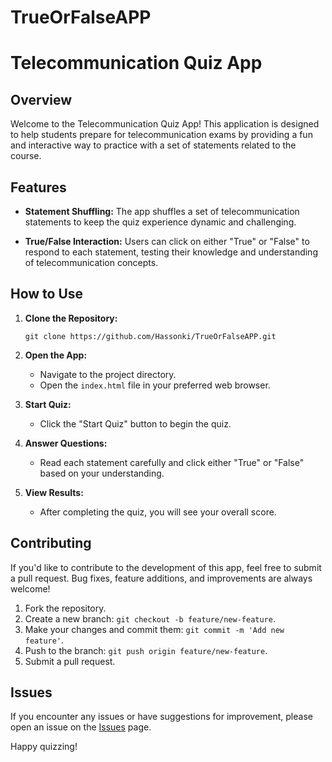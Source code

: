 # TrueOrFalseAPP
# Telecommunication Quiz App

## Overview

Welcome to the Telecommunication Quiz App! This application is designed to help students prepare for telecommunication exams by providing a fun and interactive way to practice with a set of statements related to the course.

## Features

- **Statement Shuffling:** The app shuffles a set of telecommunication statements to keep the quiz experience dynamic and challenging.
  
- **True/False Interaction:** Users can click on either "True" or "False" to respond to each statement, testing their knowledge and understanding of telecommunication concepts.

## How to Use

1. **Clone the Repository:**
   ```
   git clone https://github.com/Hassonki/TrueOrFalseAPP.git
   ```

2. **Open the App:**
   - Navigate to the project directory.
   - Open the `index.html` file in your preferred web browser.

3. **Start Quiz:**
   - Click the "Start Quiz" button to begin the quiz.

4. **Answer Questions:**
   - Read each statement carefully and click either "True" or "False" based on your understanding.

5. **View Results:**
   - After completing the quiz, you will see your overall score.

## Contributing

If you'd like to contribute to the development of this app, feel free to submit a pull request. Bug fixes, feature additions, and improvements are always welcome!

1. Fork the repository.
2. Create a new branch: `git checkout -b feature/new-feature`.
3. Make your changes and commit them: `git commit -m 'Add new feature'`.
4. Push to the branch: `git push origin feature/new-feature`.
5. Submit a pull request.

## Issues

If you encounter any issues or have suggestions for improvement, please open an issue on the [Issues](https://github.com/Hassonki/TrueOrFalseAPP/issues) page.

Happy quizzing!
